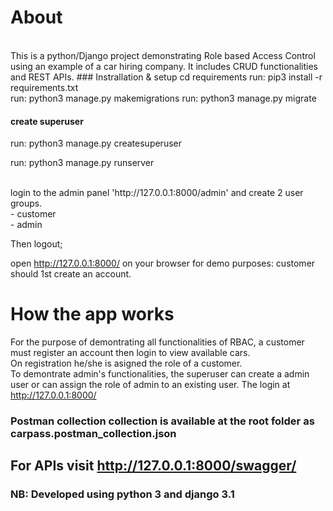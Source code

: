# About 
<br/>
This is a python/Django project demonstrating Role based Access Control using an example of a car hiring company. It includes CRUD functionalities and REST APIs.    
### Instrallation & setup
cd requirements  
run: pip3 install -r requirements.txt  
<br/>
run: python3 manage.py makemigrations  
run: python3 manage.py migrate  

#### create superuser  
run: python3 manage.py createsuperuser<br />

run: python3 manage.py runserver <br />

<br>
login to the admin panel 'http://127.0.0.1:8000/admin' and create 2 user groups.<br />
- customer<br />
- admin<br />

Then logout;


open http://127.0.0.1:8000/ on your browser
for demo purposes: customer should 1st create an account.

# How the app works
For the purpose of demontrating all functionalities of RBAC, a customer must register an account then login to view available cars.<br/>
On registration he/she is asigned the role of a customer.<br/>
To demontrate admin's functionalities, the superuser can create a admin user or can assign the role of admin to an existing user. The login at http://127.0.0.1:8000/ <br/>

### Postman collection collection is available at the root folder as carpass.postman_collection.json  

## For APIs visit http://127.0.0.1:8000/swagger/



### NB: Developed using python 3 and django 3.1 <br /> 
